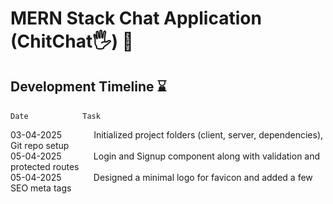 # MERN Stack Chat Application (ChitChat🖐️) 🚀



## Development Timeline ⌛

`Date`&nbsp;&nbsp;&nbsp;&nbsp;&nbsp;&nbsp;&nbsp;&nbsp;&nbsp;&nbsp;&nbsp;&nbsp;&nbsp;&nbsp;&nbsp;&nbsp;&nbsp;&nbsp;&nbsp;&nbsp;&nbsp;&nbsp;`Task`<br/>

03-04-2025&nbsp;&nbsp;&nbsp;&nbsp;&nbsp;&nbsp;&nbsp;&nbsp;&nbsp;&nbsp;&nbsp;&nbsp;&nbsp;Initialized project folders (client, server, dependencies), Git repo setup<br/>
05-04-2025&nbsp;&nbsp;&nbsp;&nbsp;&nbsp;&nbsp;&nbsp;&nbsp;&nbsp;&nbsp;&nbsp;&nbsp;&nbsp;Login and Signup component along with validation and protected routes<br/>
05-04-2025&nbsp;&nbsp;&nbsp;&nbsp;&nbsp;&nbsp;&nbsp;&nbsp;&nbsp;&nbsp;&nbsp;&nbsp;&nbsp;Designed a minimal logo for favicon and added a few SEO meta tags<br/>